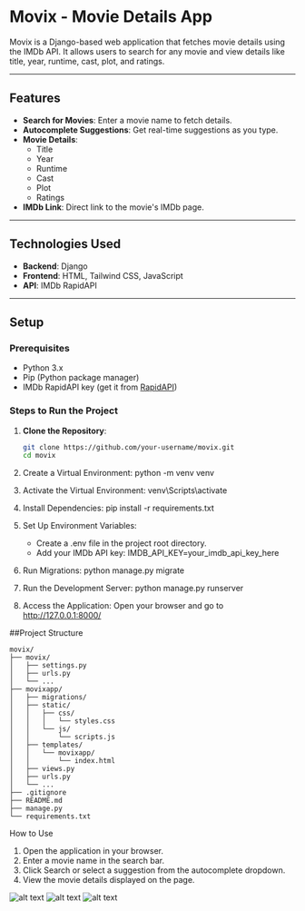 # Movix - Movie Details App

Movix is a Django-based web application that fetches movie details using the IMDb API. It allows users to search for any movie and view details like title, year, runtime, cast, plot, and ratings.

---

## Features
- **Search for Movies**: Enter a movie name to fetch details.
- **Autocomplete Suggestions**: Get real-time suggestions as you type.
- **Movie Details**:
  - Title
  - Year
  - Runtime
  - Cast
  - Plot
  - Ratings
- **IMDb Link**: Direct link to the movie's IMDb page.

---

## Technologies Used
- **Backend**: Django
- **Frontend**: HTML, Tailwind CSS, JavaScript
- **API**: IMDb RapidAPI

---

## Setup

### Prerequisites
- Python 3.x
- Pip (Python package manager)
- IMDb RapidAPI key (get it from [RapidAPI](https://rapidapi.com/apidojo/api/imdb8))

### Steps to Run the Project

1. **Clone the Repository**:
   ```bash
   git clone https://github.com/your-username/movix.git
   cd movix

2. Create a Virtual Environment:
    python -m venv venv

3. Activate the Virtual Environment:
    venv\Scripts\activate

4. Install Dependencies:
    pip install -r requirements.txt

5. Set Up Environment Variables:
   * Create a .env file in the project root directory.
   * Add your IMDb API key:
      IMDB_API_KEY=your_imdb_api_key_here

6. Run Migrations:
    python manage.py migrate

7. Run the Development Server:
    python manage.py runserver

8. Access the Application:
    Open your browser and go to http://127.0.0.1:8000/


##Project Structure
```
movix/
├── movix/
│   ├── settings.py
│   ├── urls.py
│   └── ...
├── movixapp/
│   ├── migrations/
│   ├── static/
│   │   ├── css/
│   │   │   └── styles.css
│   │   └── js/
│   │       └── scripts.js
│   ├── templates/
│   │   └── movixapp/
│   │       └── index.html
│   ├── views.py
│   ├── urls.py
│   └── ...
├── .gitignore
├── README.md
├── manage.py
└── requirements.txt
```

How to Use
1. Open the application in your browser.
2. Enter a movie name in the search bar.
3. Click Search or select a suggestion from the autocomplete dropdown.
4. View the movie details displayed on the page.

![alt text](Screenshots/Movix-1.png)
![alt text](Screenshots/Movix-2.png)
![alt text](Screenshots/Movix-3.png)